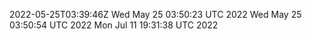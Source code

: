 2022-05-25T03:39:46Z
Wed May 25 03:50:23 UTC 2022
Wed May 25 03:50:54 UTC 2022
Mon Jul 11 19:31:38 UTC 2022
